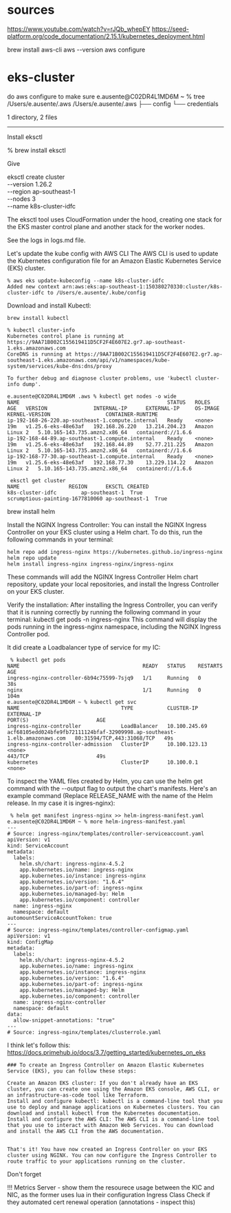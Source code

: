 # sources 
https://www.youtube.com/watch?v=rJQb_whepEY
https://seed-platform.org/code_documentation/2.15.1/kubernetes_deployment.html


brew install aws-cli
aws --version
aws configure

# eks-cluster

do aws configure to make sure
e.ausente@C02DR4L1MD6M ~ % tree /Users/e.ausente/.aws 
/Users/e.ausente/.aws
├── config
└── credentials

1 directory, 2 files

----


Install eksctl

% brew install eksctl

Give 

eksctl create cluster \
  --version 1.26.2 \
  --region ap-southeast-1 \
  --nodes 3 \
  --name k8s-cluster-idfc
  
  The eksctl tool uses CloudFormation under the hood, creating one stack for the EKS master control plane and another stack for the worker nodes.
  
  See the logs in logs.md file. 
  
  
Let's update the kube config with AWS CLI
The AWS CLI is used to update the Kubernetes configuration file for an Amazon Elastic Kubernetes Service (EKS) cluster.
  ```
  % aws eks update-kubeconfig --name k8s-cluster-idfc
Added new context arn:aws:eks:ap-southeast-1:150380270330:cluster/k8s-cluster-idfc to /Users/e.ausente/.kube/config
  ```
  
  
Download and install Kubectl:
```
brew install kubectl
```

```
% kubectl cluster-info
Kubernetes control plane is running at https://9AA71B002C155619411D5CF2F4E607E2.gr7.ap-southeast-1.eks.amazonaws.com
CoreDNS is running at https://9AA71B002C155619411D5CF2F4E607E2.gr7.ap-southeast-1.eks.amazonaws.com/api/v1/namespaces/kube-system/services/kube-dns:dns/proxy

To further debug and diagnose cluster problems, use 'kubectl cluster-info dump'.
```

```
e.ausente@C02DR4L1MD6M .aws % kubectl get nodes -o wide
NAME                                                STATUS   ROLES    AGE   VERSION               INTERNAL-IP      EXTERNAL-IP     OS-IMAGE         KERNEL-VERSION                  CONTAINER-RUNTIME
ip-192-168-26-220.ap-southeast-1.compute.internal   Ready    <none>   19m   v1.25.6-eks-48e63af   192.168.26.220   13.214.204.23   Amazon Linux 2   5.10.165-143.735.amzn2.x86_64   containerd://1.6.6
ip-192-168-44-89.ap-southeast-1.compute.internal    Ready    <none>   19m   v1.25.6-eks-48e63af   192.168.44.89    52.77.211.225   Amazon Linux 2   5.10.165-143.735.amzn2.x86_64   containerd://1.6.6
ip-192-168-77-30.ap-southeast-1.compute.internal    Ready    <none>   19m   v1.25.6-eks-48e63af   192.168.77.30    13.229.114.22   Amazon Linux 2   5.10.165-143.735.amzn2.x86_64   containerd://1.6.6
```
```
 eksctl get cluster
NAME				REGION		EKSCTL CREATED
k8s-cluster-idfc		ap-southeast-1	True
scrumptious-painting-1677810060	ap-southeast-1	True
```

brew install helm

Install the NGINX Ingress Controller: You can install the NGINX Ingress Controller on your EKS cluster using a Helm chart. To do this, run the following commands in your terminal:

```
helm repo add ingress-nginx https://kubernetes.github.io/ingress-nginx
helm repo update
helm install ingress-nginx ingress-nginx/ingress-nginx
```


These commands will add the NGINX Ingress Controller Helm chart repository, update your local repositories, and install the Ingress Controller on your EKS cluster.

Verify the installation: After installing the Ingress Controller, you can verify that it is running correctly by running the following command in your terminal:
kubectl get pods -n ingress-nginx
This command will display the pods running in the ingress-nginx namespace, including the NGINX Ingress Controller pod.


It did create a Loadbalancer type of service for my IC: 

```
 % kubectl get pods 
NAME                                        READY   STATUS    RESTARTS   AGE
ingress-nginx-controller-6b94c75599-7sjq9   1/1     Running   0          38s
nginx                                       1/1     Running   0          104m
e.ausente@C02DR4L1MD6M ~ % kubectl get svc
NAME                                 TYPE           CLUSTER-IP      EXTERNAL-IP                                                                  PORT(S)                      AGE
ingress-nginx-controller             LoadBalancer   10.100.245.69   acf68105edd024bfe9fb72111124bfaf-32909998.ap-southeast-1.elb.amazonaws.com   80:31594/TCP,443:31068/TCP   49s
ingress-nginx-controller-admission   ClusterIP      10.100.123.13   <none>                                                                       443/TCP                      49s
kubernetes                           ClusterIP      10.100.0.1      <none>                                                                       
```

To inspect the YAML files created by Helm, you can use the helm get command with the --output flag to output the chart's manifests. Here's an example command (Replace RELEASE_NAME with the name of the Helm release. In my case it is ingres-nginx):

```
 % helm get manifest ingress-nginx >> helm-ingress-manifest.yaml
e.ausente@C02DR4L1MD6M ~ % more helm-ingress-manifest.yaml 
---
# Source: ingress-nginx/templates/controller-serviceaccount.yaml
apiVersion: v1
kind: ServiceAccount
metadata:
  labels:
    helm.sh/chart: ingress-nginx-4.5.2
    app.kubernetes.io/name: ingress-nginx
    app.kubernetes.io/instance: ingress-nginx
    app.kubernetes.io/version: "1.6.4"
    app.kubernetes.io/part-of: ingress-nginx
    app.kubernetes.io/managed-by: Helm
    app.kubernetes.io/component: controller
  name: ingress-nginx
  namespace: default
automountServiceAccountToken: true
---
# Source: ingress-nginx/templates/controller-configmap.yaml
apiVersion: v1
kind: ConfigMap
metadata:
  labels:
    helm.sh/chart: ingress-nginx-4.5.2
    app.kubernetes.io/name: ingress-nginx
    app.kubernetes.io/instance: ingress-nginx
    app.kubernetes.io/version: "1.6.4"
    app.kubernetes.io/part-of: ingress-nginx
    app.kubernetes.io/managed-by: Helm
    app.kubernetes.io/component: controller
  name: ingress-nginx-controller
  namespace: default
data:
  allow-snippet-annotations: "true"
---
# Source: ingress-nginx/templates/clusterrole.yaml
```

I think let's follow this: 
https://docs.primehub.io/docs/3.7/getting_started/kubernetes_on_eks



```
### To create an Ingress Controller on Amazon Elastic Kubernetes Service (EKS), you can follow these steps:

Create an Amazon EKS cluster: If you don't already have an EKS cluster, you can create one using the Amazon EKS console, AWS CLI, or an infrastructure-as-code tool like Terraform.
Install and configure kubectl: kubectl is a command-line tool that you use to deploy and manage applications on Kubernetes clusters. You can download and install kubectl from the Kubernetes documentation.
Install and configure the AWS CLI: The AWS CLI is a command-line tool that you use to interact with Amazon Web Services. You can download and install the AWS CLI from the AWS documentation.


That's it! You have now created an Ingress Controller on your EKS cluster using NGINX. You can now configure the Ingress Controller to route traffic to your applications running on the cluster.
```
Don't forget 

!!!
Metrics Server - show them the resourece usage between the KIC and NIC, as the former uses lua in their configuration
Ingress Class 
Check if they automated cert renewal operation (annotations - inspect this) 
